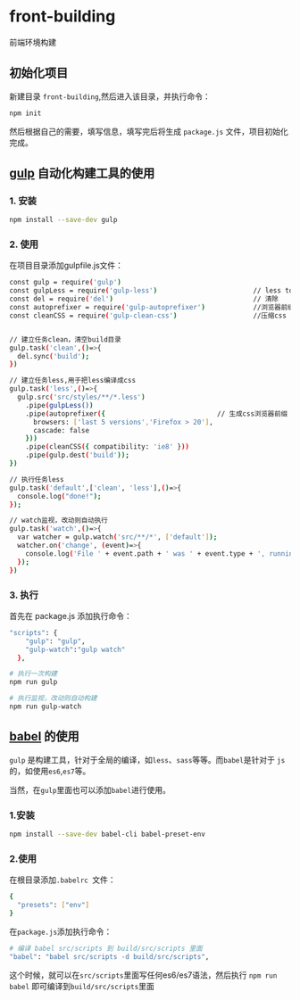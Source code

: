 # front-building

前端环境构建

## 初始化项目

新建目录 `front-building`,然后进入该目录，并执行命令：

```bash
npm init
```

然后根据自己的需要，填写信息，填写完后将生成 `package.js` 文件，项目初始化完成。

## [gulp](https://www.gulpjs.com.cn/) 自动化构建工具的使用

### 1. 安装

```bash
npm install --save-dev gulp
```

### 2. 使用

在项目目录添加gulpfile.js文件：

```bash
const gulp = require('gulp')
const gulpLess = require('gulp-less')                        // less to css
const del = require('del')                                   // 清除
const autoprefixer = require('gulp-autoprefixer')            //浏览器前缀自动生成
const cleanCSS = require('gulp-clean-css')                   //压缩css


// 建立任务clean，清空build目录
gulp.task('clean',()=>{
  del.sync('build');
})

// 建立任务less,用于把less编译成css
gulp.task('less',()=>{
  gulp.src('src/styles/**/*.less')
    .pipe(gulpLess())
    .pipe(autoprefixer({                            // 生成css浏览器前缀
      browsers: ['last 5 versions','Firefox > 20'],
      cascade: false
    }))
    .pipe(cleanCSS({ compatibility: 'ie8' }))
    .pipe(gulp.dest('build'));
})

// 执行任务less
gulp.task('default',['clean', 'less'],()=>{
  console.log("done!");
});

// watch监视，改动则自动执行
gulp.task('watch',()=>{
  var watcher = gulp.watch('src/**/*', ['default']);
  watcher.on('change', (event)=>{
    console.log('File ' + event.path + ' was ' + event.type + ', running tasks...');
  });
})

```

### 3. 执行

首先在 package.js 添加执行命令：

```bash
"scripts": {
    "gulp": "gulp",
    "gulp-watch":"gulp watch"
  },
```

```bash
# 执行一次构建
npm run gulp

# 执行监视，改动则自动构建
npm run gulp-watch
```

## [babel](https://babeljs.cn/) 的使用

`gulp` 是构建工具，针对于全局的编译，如`less`、`sass`等等。而`babel`是针对于 `js` 的，如使用`es6`,`es7`等。

当然，在`gulp`里面也可以添加`babel`进行使用。

### 1.安装

```bash
npm install --save-dev babel-cli babel-preset-env
```

### 2.使用

在根目录添加`.babelrc `文件：

```bash
{
  "presets": ["env"]
}
```

在`package.js`添加执行命令：

```bash
# 编译 babel src/scripts 到 build/src/scripts 里面
"babel": "babel src/scripts -d build/src/scripts",
```

这个时候，就可以在`src/scripts`里面写任何es6/es7语法，然后执行 `npm run babel` 即可编译到`build/src/scripts`里面

